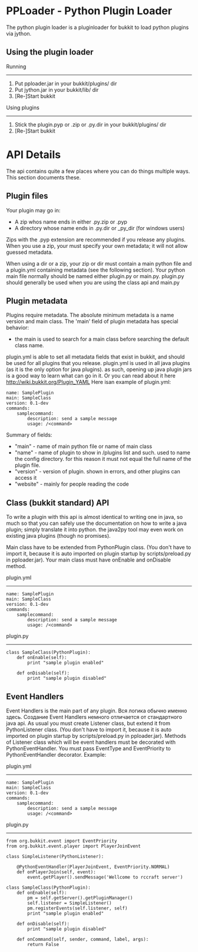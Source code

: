 PPLoader - Python Plugin Loader
====================

The python plugin loader is a pluginloader for bukkit to load python plugins
via jython. 


Using the plugin loader
-----------------------

Running
*******

1. Put pploader.jar in your bukkit/plugins/ dir
2. Put jython.jar in your bukkit/lib/ dir
3. [Re-]Start bukkit

Using plugins
*************

1. Stick the plugin.pyp or .zip or .py.dir in your bukkit/plugins/ dir
2. [Re-]Start bukkit



API Details
===========

The api contains quite a few places where you can do things multiple ways. This
section documents these.

Plugin files
------------

Your plugin may go in:

- A zip whos name ends in either .py.zip or .pyp
- A directory whose name ends in .py.dir or \_py_dir (for windows users)

Zips with the .pyp extension are recommended if you release any plugins. When
you use a zip, your must specify your own metadata; it will not allow guessed
metadata.

When using a dir or a zip, your zip or dir must contain a main python file and
a plugin.yml containing metadata (see the following section). Your
python main file normally should be named either plugin.py or main.py.
plugin.py should generally be used when you are using the class api and main.py

Plugin metadata
---------------

Plugins require metadata. The absolute minimum metadata is a name version and main class.
The 'main' field of plugin metadata has special behavior:

- the main is used to search for a main class before searching the default
   class name.

plugin.yml is able to set all metadata fields that exist
in bukkit, and should be used for all plugins that you release. plugin.yml is
used in all java plugins (as it is the only option for java plugins). as such,
opening up java plugin jars is a good way to learn what can go in it. 
Or you can read about it here http://wiki.bukkit.org/Plugin_YAML
Here isan example of plugin.yml:

    name: SamplePlugin
    main: SampleClass
    version: 0.1-dev
    commands:
        samplecommand:
            description: send a sample message
            usage: /<command>

Summary of fields:

- "main" - name of main python file or name of main class
- "name" - name of plugin to show in /plugins list and such. used to name the
   config directory. for this reason it must not equal the full name of the
   plugin file.
- "version" - version of plugin. shown in errors, and other plugins can access it
- "website" - mainly for people reading the code

Class (bukkit standard) API
---------------------------

To write a plugin with this api is almost identical to writing one in java, so
much so that you can safely use the documentation on how to write a java
plugin; simply translate it into python. the java2py tool may even work on
existing java plugins (though no promises).

Main class have to be extended from PythonPlugin class. (You don't have to 
import it, because it is auto imported on plugin startup by scripts/preload.py 
in pploader.jar). Your main class must have onEnable and onDisable method.

plugin.yml
**********

    name: SamplePlugin
    main: SampleClass
    version: 0.1-dev
    commands:
        samplecommand:
            description: send a sample message
            usage: /<command>

plugin.py
*********

    class SampleClass(PythonPlugin):
        def onEnable(self):            
            print "sample plugin enabled"
        
        def onDisable(self):
            print "sample plugin disabled"
            

Event Handlers
-----------------------------------

Event Handlers is the main part of any plugin. Вся логика 
обычно именно здесь. Создание Event Handlers немного отличается от стандартного 
java api. As usual you must create Listener class, but extend it from 
PythonListener class. (You don't have to import it, because it is auto imported 
on plugin startup by scripts/preload.py in pploader.jar). Methods of Listener
class which will be event handlers must be decorated with PythonEventHandler. 
You must pass EventType and EventPriority to PythonEventHandler decorator. 
Example: 

plugin.yml
**********

    name: SamplePlugin
    main: SampleClass
    version: 0.1-dev
    commands:
        samplecommand:
            description: send a sample message
            usage: /<command>

plugin.py
*********
    from org.bukkit.event import EventPriority
    from org.bukkit.event.player import PlayerJoinEvent

    class SimpleListener(PythonListener):

        @PythonEventHandler(PlayerJoinEvent, EventPriority.NORMAL)
        def onPlayerJoin(self, event):
            event.getPlayer().sendMessage('Wellcome to rccraft server')
            
    class SampleClass(PythonPlugin):
        def onEnable(self):
            pm = self.getServer().getPluginManager()
            self.listener = SimpleListener()
            pm.registerEvents(self.listener, self)
            print "sample plugin enabled"

        def onDisable(self):
            print "sample plugin disabled"

        def onCommand(self, sender, command, label, args):
            return False
